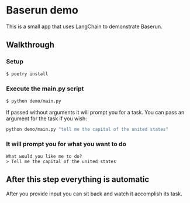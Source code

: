# Baserun demo

This is a small app that uses LangChain to demonstrate Baserun.

## Walkthrough

### Setup

```bash
$ poetry install
```

### Execute the main.py script

```bash
$ python demo/main.py
```

If passed without arguments it will prompt you for a task. You can pass an argument for the task if you wish:

```bash
python demo/main.py "tell me the capital of the united states"
```

### It will prompt you for what you want to do

```
What would you like me to do?
> Tell me the capital of the united states
```

## After this step everything is automatic

After you provide input you can sit back and watch it accomplish its task.